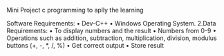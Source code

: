 Mini Project
c programming
to aplly the learning


Software Requirements:
       •	Dev-C++
       •	Windows Operating System.
2.Data Requirements:
        •	To display numbers and the result
        •	Numbers from 0-9
        •	Operations	such	as	addition,	subtraction,	multiplication,	division, modulus  buttons (+, -, *, /, %)
        •	Get correct output
        •	Store result
